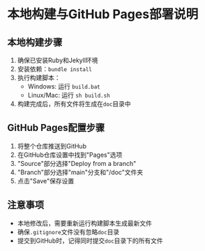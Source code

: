 # 本地构建与GitHub Pages部署说明

## 本地构建步骤

1. 确保已安装Ruby和Jekyll环境
2. 安装依赖：`bundle install`
3. 执行构建脚本：
   - Windows: 运行 `build.bat`
   - Linux/Mac: 运行 `sh build.sh`
4. 构建完成后，所有文件将生成在`doc`目录中

## GitHub Pages配置步骤

1. 将整个仓库推送到GitHub
2. 在GitHub仓库设置中找到"Pages"选项
3. "Source"部分选择"Deploy from a branch"
4. "Branch"部分选择"main"分支和"/doc"文件夹
5. 点击"Save"保存设置

## 注意事项

- 本地修改后，需要重新运行构建脚本生成最新文件
- 确保`.gitignore`文件没有忽略`doc`目录
- 提交到GitHub时，记得同时提交`doc`目录下的所有文件 
